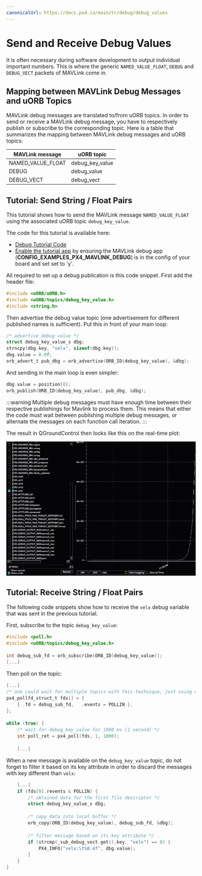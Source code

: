 ```yaml
---
canonicalUrl: https://docs.px4.io/main/tr/debug/debug_values
---
```


# Send and Receive Debug Values

It is often necessary during software development to output individual important numbers. This is where the generic `NAMED_VALUE_FLOAT`, `DEBUG` and `DEBUG_VECT` packets of MAVLink come in.

## Mapping between MAVLink Debug Messages and uORB Topics

MAVLink debug messages are translated to/from uORB topics. In order to send or receive a MAVLink debug message, you have to respectively publish or subscribe to the corresponding topic. Here is a table that summarizes the mapping between MAVLink debug messages and uORB topics:

| MAVLink message     | uORB topic        |
| ------------------- | ----------------- |
| NAMED_VALUE_FLOAT | debug_key_value |
| DEBUG               | debug_value       |
| DEBUG_VECT          | debug_vect        |

## Tutorial: Send String / Float Pairs

This tutorial shows how to send the MAVLink message `NAMED_VALUE_FLOAT` using the associated uORB topic `debug_key_value`.

The code for this tutorial is available here:

* [Debug Tutorial Code](https://github.com/PX4/PX4-Autopilot/blob/release/1.14/src/examples/px4_mavlink_debug/px4_mavlink_debug.cpp)
* [Enable the tutorial app](https://github.com/PX4/PX4-Autopilot/blob/release/1.14/boards/px4/fmu-v5/default.px4board) by ensuring the MAVLink debug app (**CONFIG_EXAMPLES_PX4_MAVLINK_DEBUG**) is in the config of your board and set set to 'y'.

All required to set up a debug publication is this code snippet. First add the header file:

```C
#include <uORB/uORB.h>
#include <uORB/topics/debug_key_value.h>
#include <string.h>
```

Then advertise the debug value topic (one advertisement for different published names is sufficient). Put this in front of your main loop:

```C
/* advertise debug value */
struct debug_key_value_s dbg;
strncpy(dbg.key, "velx", sizeof(dbg.key));
dbg.value = 0.0f;
orb_advert_t pub_dbg = orb_advertise(ORB_ID(debug_key_value), &dbg);
```

And sending in the main loop is even simpler:

```C
dbg.value = position[0];
orb_publish(ORB_ID(debug_key_value), pub_dbg, &dbg);
```

:::warning
Multiple debug messages must have enough time between their respective publishings for Mavlink to process them. 
This means that either the code must wait between publishing multiple debug messages, or alternate the messages on each function call iteration.
:::

The result in QGroundControl then looks like this on the real-time plot:

![QGC debugvalue plot](../../assets/gcs/qgc-debugval-plot.jpg)


## Tutorial: Receive String / Float Pairs

The following code snippets show how to receive the `velx` debug variable that was sent in the previous tutorial.

First, subscribe to the topic `debug_key_value`:

```C
#include <poll.h>
#include <uORB/topics/debug_key_value.h>

int debug_sub_fd = orb_subscribe(ORB_ID(debug_key_value));
[...]
```

Then poll on the topic:

```C
[...]
/* one could wait for multiple topics with this technique, just using one here */
px4_pollfd_struct_t fds[] = {
    { .fd = debug_sub_fd,   .events = POLLIN },
};

while (true) {
    /* wait for debug_key_value for 1000 ms (1 second) */
    int poll_ret = px4_poll(fds, 1, 1000);

    [...]
```

When a new message is available on the `debug_key_value` topic, do not forget to filter it based on its key attribute in order to discard the messages with key different than `velx`:

```C
    [...]
    if (fds[0].revents & POLLIN) {
        /* obtained data for the first file descriptor */
        struct debug_key_value_s dbg;

        /* copy data into local buffer */
        orb_copy(ORB_ID(debug_key_value), debug_sub_fd, &dbg);

        /* filter message based on its key attribute */
        if (strcmp(_sub_debug_vect.get().key, "velx") == 0) {
            PX4_INFO("velx:\t%8.4f", dbg.value);
        }
    }
}

```
